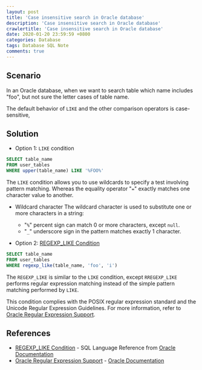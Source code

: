 ```yaml
---
layout: post
title: 'Case insensitive search in Oracle database'
description: 'Case insensitive search in Oracle database'
crawlertitle: 'Case insensitive search in Oracle database'
date: 2020-01-20 23:59:59 +0800
categories: Database
tags: Database SQL Note
comments: true
---
```


## Scenario

In an Oracle database, when we want to search table which name includes "foo",
but not sure the letter cases of table name.

The default behavior of `LIKE` and the other comparison operators is case-sensitive,

## Solution

- Option 1: `LIKE` condition

```sql
SELECT table_name
FROM user_tables
WHERE upper(table_name) LIKE '%FOO%'
```

The `LIKE` condition allows you to use wildcards to specify a test involving pattern matching.
Whereas the equality operator "`=`" exactly matches one character value to another.

  - Wildcard character
    The wildcard character is used to substitute one or more characters in a string:
    - "`%`" percent sign can match 0 or more characters, except `null`.
    - "`_`" underscore sign in the pattern matches exactly 1 character.

- Option 2: [REGEXP_LIKE Condition](https://docs.oracle.com/en/database/oracle/oracle-database/19/sqlrf/Pattern-matching-Conditions.html#GUID-D2124F3A-C6E4-4CCA-A40E-2FFCABFD8E19)

```sql
SELECT table_name
FROM user_tables
WHERE regexp_like(table_name, 'foo', 'i')
```

The `REGEXP_LIKE` is similar to the `LIKE` condition, except `RREGEXP_LIKE` performs regular expression matching instead of the simple pattern matching performed by `LIKE`.

This condition complies with the POSIX regular expression standard and the Unicode Regular Expression Guidelines.
For more information, refer to [Oracle Regular Expression Support](https://docs.oracle.com/en/database/oracle/oracle-database/19/sqlrf/Oracle-Regular-Expression-Support.html#GUID-969230D6-FC1A-4C75-BF2A-6B1BE909DED6).

## References

- [REGEXP_LIKE Condition](https://docs.oracle.com/en/database/oracle/oracle-database/19/sqlrf/Pattern-matching-Conditions.html#GUID-D2124F3A-C6E4-4CCA-A40E-2FFCABFD8E19) - SQL Language Reference from [Oracle Documentation](https://docs.oracle.com/en/)
- [Oracle Regular Expression Support](https://docs.oracle.com/en/database/oracle/oracle-database/19/sqlrf/Oracle-Regular-Expression-Support.html#GUID-969230D6-FC1A-4C75-BF2A-6B1BE909DED6) - [Oracle Documentation](https://docs.oracle.com/en/)
